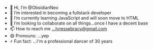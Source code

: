 - 👋 Hi, I’m @ObsidianNeo
- 👀 I’m interested in becoming a fullstack developer
- 🌱 I’m currently learning JavaScript and will soon move to  HTML
- 💞️ I’m looking to collaborate on all things...once I have a decent base
- 📫 How to reach me ...tyressebracy@gmail.com
- 😄 Pronouns: ...yep
- ⚡ Fun fact: ...I'm a professional dancer of 30 years

<!---
ObsidianNeo/ObsidianNeo is a ✨ special ✨ repository because its `README.md` (this file) appears on your GitHub profile.
You can click the Preview link to take a look at your changes.
--->
